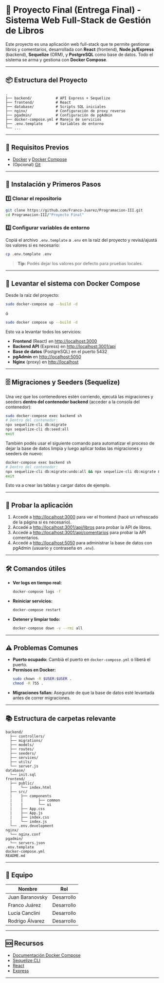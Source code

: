 # 🚀 Proyecto Final (Entrega Final) - Sistema Web Full-Stack de Gestión de Libros

Este proyecto es una aplicación web full-stack que te permite gestionar libros y comentarios, desarrollada con **React** (frontend), **Node.js/Express** (backend), **Sequelize** (ORM), y **PostgreSQL** como base de datos. Todo el sistema se arma y gestiona con **Docker Compose**.

---

## 📦 Estructura del Proyecto

```
.
├── backend/           # API Express + Sequelize
├── frontend/          # React
├── database/          # Scripts SQL iniciales
├── nginx/             # Configuración de proxy reverso
├── pgadmin/           # Configuración de pgAdmin
├── docker-compose.yml # Manejo de servicios
├── .env.template      # Variables de entorno
└── ...
```

---

## 🏁 Requisitos Previos

- [Docker](https://docs.docker.com/get-docker/) y [Docker Compose](https://docs.docker.com/compose/)
- (Opcional) [Git](https://git-scm.com/)

---

## 🚀 Instalación y Primeros Pasos

### 1️⃣ Clonar el repositorio

```sh
git clone https://github.com/Franco-Juarez/Programacion-III.git
cd Programacion-III/"Proyecto Final"
```

### 2️⃣ Configurar variables de entorno

Copiá el archivo `.env.template` a `.env` en la raíz del proyecto y revisá/ajustá los valores si es necesario:

```sh
cp .env.template .env
```

> **Tip:** Podés dejar los valores por defecto para pruebas locales.

---

## 🐳 Levantar el sistema con Docker Compose

Desde la raíz del proyecto:

```sh
sudo docker-compose up --build -d
```
ó
```sh
sudo docker compose up --build -d
```

Esto va a levantar todos los servicios:
- **Frontend** (React) en [http://localhost:3000](http://localhost:3000)
- **Backend API** (Express) en [http://localhost:3001/api](http://localhost:3001/api)
- **Base de datos** (PostgreSQL) en el puerto 5432
- **pgAdmin** en [http://localhost:5050](http://localhost:5050)
- **Nginx** (proxy) en [http://localhost](http://localhost)

---

## 🗄️ Migraciones y Seeders (Sequelize)

Una vez que los contenedores estén corriendo, ejecutá las migraciones y seeders **dentro del contenedor backend** (acceder a la consola del contenedor):

```sh
sudo docker-compose exec backend sh
# Dentro del contenedor:
npx sequelize-cli db:migrate
npx sequelize-cli db:seed:all
exit
```

También podés usar el siguiente comando para automatizar el proceso de dejar la base de datos limpia y luego aplicar todas las migraciones y seeders de nuevo:

```sh
docker-compose exec backend sh
# Dentro del contenedor:
npx sequelize-cli db:migrate:undo:all && npx sequelize-cli db:migrate && npx sequelize-cli db:seed:all
exit
```

Esto va a crear las tablas y cargar datos de ejemplo.

---

## 🧪 Probar la aplicación

1. Accedé a [http://localhost:3000](http://localhost:3000) para ver el frontend (hacé un refrescado de la página si es necesario).
2. Accedé a [http://localhost:3001/api/libros](http://localhost:3001/api/libros) para probar la API de libros.
3. Accedé a [http://localhost:3001/api/comentarios](http://localhost:3001/api/comentarios) para probar la API comentarios.
4. Accedé a [http://localhost:5050](http://localhost:5050) para administrar la base de datos con pgAdmin (usuario y contraseña en `.env`).

---

## 🛠️ Comandos útiles

- **Ver logs en tiempo real:**
  ```sh
  docker-compose logs -f
  ```
- **Reiniciar servicios:**
  ```sh
  docker-compose restart
  ```
- **Detener y limpiar todo:**
  ```sh
  docker-compose down -v --rmi all
  ```

---

## ⚠️ Problemas Comunes

- **Puerto ocupado:** Cambiá el puerto en `docker-compose.yml` o liberá el puerto.
- **Permisos en Docker:**  
  ```sh
  sudo chown -R $USER:$USER .
  chmod -R 755 .
  ```
- **Migraciones fallan:** Asegurate de que la base de datos esté levantada antes de correr migraciones.

---

## 📚 Estructura de carpetas relevante

```
backend/
  ├── controllers/
  ├── migrations/
  ├── models/
  ├── routes/
  ├── seeders/
  ├── services/
  ├── utils/
  └── server.js
database/
  └── init.sql
frontend/
  ├── public/
  |    └── index.html
  ├── src/
  |    ├── components
  |    |       ├── common
  |    |       └── ui
  |    ├── App.css
  |    ├── App.js
  |    ├── index.css
  |    └── index.js
  └── .env.development
nginx/
  └── nginx.conf
pgadmin/
  └── servers.json
.env.template
docker-compose.yml
README.md
```

---

## 👥 Equipo

| Nombre               | Rol          |
|----------------------|--------------|
| Juan Baranovsky      | Desarrollo   |
| Franco Juárez        | Desarrollo   |
| Lucía Canclini       | Desarrollo   |
| Rodrigo Álvarez      | Desarrollo   |

---

## 🆘 Recursos

- [Documentación Docker Compose](https://docs.docker.com/compose/)
- [Sequelize CLI](https://sequelize.org/master/manual/migrations.html)
- [React](https://react.dev/)
- [Express](https://expressjs.com/)

---